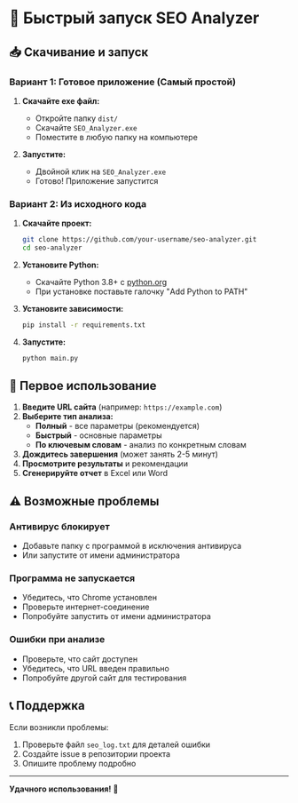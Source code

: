 # 🚀 Быстрый запуск SEO Analyzer

## 📥 Скачивание и запуск

### Вариант 1: Готовое приложение (Самый простой)

1. **Скачайте exe файл:**

   - Откройте папку `dist/`
   - Скачайте `SEO_Analyzer.exe`
   - Поместите в любую папку на компьютере

2. **Запустите:**
   - Двойной клик на `SEO_Analyzer.exe`
   - Готово! Приложение запустится

### Вариант 2: Из исходного кода

1. **Скачайте проект:**

   ```bash
   git clone https://github.com/your-username/seo-analyzer.git
   cd seo-analyzer
   ```

2. **Установите Python:**

   - Скачайте Python 3.8+ с [python.org](https://python.org)
   - При установке поставьте галочку "Add Python to PATH"

3. **Установите зависимости:**

   ```bash
   pip install -r requirements.txt
   ```

4. **Запустите:**
   ```bash
   python main.py
   ```

## 🎯 Первое использование

1. **Введите URL сайта** (например: `https://example.com`)
2. **Выберите тип анализа:**
   - **Полный** - все параметры (рекомендуется)
   - **Быстрый** - основные параметры
   - **По ключевым словам** - анализ по конкретным словам
3. **Дождитесь завершения** (может занять 2-5 минут)
4. **Просмотрите результаты** и рекомендации
5. **Сгенерируйте отчет** в Excel или Word

## ⚠️ Возможные проблемы

### Антивирус блокирует

- Добавьте папку с программой в исключения антивируса
- Или запустите от имени администратора

### Программа не запускается

- Убедитесь, что Chrome установлен
- Проверьте интернет-соединение
- Попробуйте запустить от имени администратора

### Ошибки при анализе

- Проверьте, что сайт доступен
- Убедитесь, что URL введен правильно
- Попробуйте другой сайт для тестирования

## 📞 Поддержка

Если возникли проблемы:

1. Проверьте файл `seo_log.txt` для деталей ошибки
2. Создайте issue в репозитории проекта
3. Опишите проблему подробно

---

**Удачного использования! 🎉**
